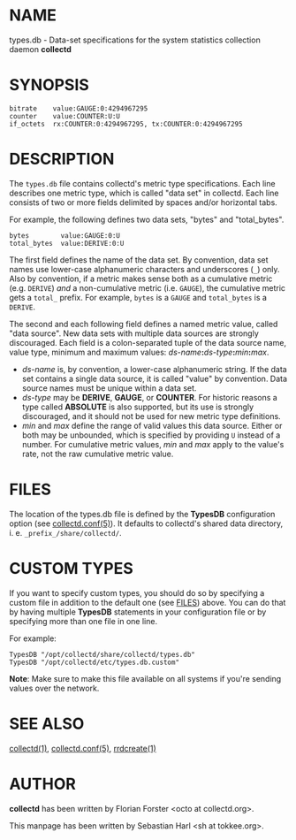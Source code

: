 # NAME

types.db - Data-set specifications for the system statistics collection daemon
**collectd**

# SYNOPSIS

    bitrate    value:GAUGE:0:4294967295
    counter    value:COUNTER:U:U
    if_octets  rx:COUNTER:0:4294967295, tx:COUNTER:0:4294967295

# DESCRIPTION

The `types.db` file contains collectd's metric type specifications. Each line
describes one metric type, which is called "data set" in collectd. Each line
consists of two or more fields delimited by spaces and/or horizontal tabs.

For example, the following defines two data sets, "bytes" and "total\_bytes".

    bytes        value:GAUGE:0:U
    total_bytes  value:DERIVE:0:U

The first field defines the name of the data set. By convention, data set names
use lower-case alphanumeric characters and underscores (`_`) only. Also by
convention, if a metric makes sense both as a cumulative metric (e.g.
`DERIVE`) _and_ a non-cumulative metric (i.e. `GAUGE`), the cumulative
metric gets a `total_` prefix. For example, `bytes` is a `GAUGE` and
`total_bytes` is a `DERIVE`.

The second and each following field defines a named metric value, called "data
source".  New data sets with multiple data sources are strongly discouraged.
Each field is a colon-separated tuple of the data source name, value type,
minimum and maximum values: _ds-name_**:**_ds-type_**:**_min_**:**_max_.

- _ds-name_ is, by convention, a lower-case alphanumeric string. If the data set
contains a single data source, it is called "value" by convention. Data source
names must be unique within a data set.
- _ds-type_ may be **DERIVE**, **GAUGE**, or **COUNTER**. For historic reasons a
type called **ABSOLUTE** is also supported, but its use is strongly discouraged,
and it should not be used for new metric type definitions.
- _min_ and _max_ define the range of valid values this data source. Either or
both may be unbounded, which is specified by providing `U` instead of a
number. For cumulative metric values, _min_ and _max_ apply to the value's
rate, not the raw cumulative metric value.

# FILES

The location of the types.db file is defined by the **TypesDB** configuration
option (see [collectd.conf(5)](http://man.he.net/man5/collectd.conf)). It defaults to collectd's shared data
directory, i. e. `_prefix_/share/collectd/`.

# CUSTOM TYPES

If you want to specify custom types, you should do so by specifying a custom
file in addition to the default one (see [FILES](https://metacpan.org/pod/FILES)) above. You can do that by
having multiple **TypesDB** statements in your configuration file or by
specifying more than one file in one line.

For example:

    TypesDB "/opt/collectd/share/collectd/types.db"
    TypesDB "/opt/collectd/etc/types.db.custom"

**Note**: Make sure to make this file available on all systems if you're
sending values over the network.

# SEE ALSO

[collectd(1)](http://man.he.net/man1/collectd),
[collectd.conf(5)](http://man.he.net/man5/collectd.conf),
[rrdcreate(1)](http://man.he.net/man1/rrdcreate)

# AUTHOR

**collectd** has been written by Florian Forster
&lt;octo at collectd.org>.

This manpage has been written by Sebastian Harl
&lt;sh at tokkee.org>.
